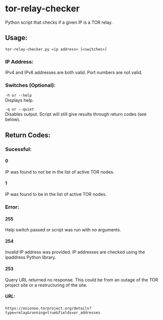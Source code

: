 # tor-relay-checker
Python script that checks if a given IP is a TOR relay.

## Usage:
`tor-relay-checker.py <ip address> [<switches>]`

### IP Address:
IPv4 and IPv6 addresses are both valid. Port numbers are not valid.

### Switches (Optional):
`-h or --help`  
Displays help.

`-q or --quiet`  
Disables output. Script will still give results through return codes (see below).

## Return Codes:
### Sucessful:
#### 0
IP was found to not be in the list of active TOR nodes.
#### 1
IP was found to be in the list of active TOR nodes.

### Error:
#### 255
Help switch passed or script was run with no arguments.
#### 254
Invalid IP address was provided. IP addresses are checked using the ipaddress Python library.
#### 253
Query URL returned no response. This could be from an outage of the TOR project site or a restructuring of the site.
##### URL:
`https://onionoo.torproject.org/details?type=relay&running=true&fields=or_addresses`
